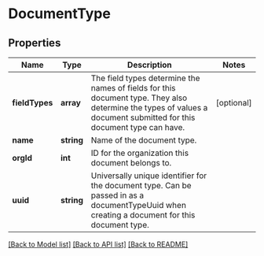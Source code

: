 # DocumentType

## Properties
Name | Type | Description | Notes
------------ | ------------- | ------------- | -------------
**fieldTypes** | **array** | The field types determine the names of fields for this document type. They also determine the types of values a document submitted for this document type can have. | [optional] 
**name** | **string** | Name of the document type. | 
**orgId** | **int** | ID for the organization this document belongs to. | 
**uuid** | **string** | Universally unique identifier for the document type. Can be passed in as a documentTypeUuid when creating a document for this document type. | 

[[Back to Model list]](../README.md#documentation-for-models) [[Back to API list]](../README.md#documentation-for-api-endpoints) [[Back to README]](../README.md)


